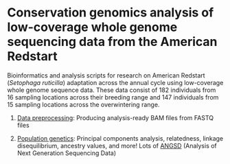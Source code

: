 # Conservation genomics analysis of low-coverage whole genome sequencing data from the American Redstart

Bioinformatics and analysis scripts for research on American Redstart (*Setophaga ruticilla*) adaptation across the annual cycle using low-coverage whole genome sequence data. These data consist of 182 individuals from 16 sampling locations across their breeding range and 147 individuals from 15 sampling locations across the overwintering range.

1.  [Data preprocessing](https://github.com/mgdesaix/amre-adaptation/blob/main/01_Preprocessing/Preprocessing.md): Producing analysis-ready BAM files from FASTQ files

2.  [Population genetics](https://github.com/mgdesaix/amre-adaptation/blob/main/02_PopulationGenetics/Popgen.md): Principal components analysis, relatedness, linkage disequilibrium, ancestry values, and more! Lots of [ANGSD](http://www.popgen.dk/angsd/index.php/ANGSD) (Analysis of Next Generation Sequencing Data)

